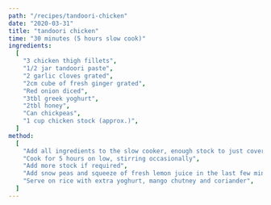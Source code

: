 ```yaml
---
path: "/recipes/tandoori-chicken"
date: "2020-03-31"
title: "tandoori chicken"
time: "30 minutes (5 hours slow cook)"
ingredients:
  [
    "3 chicken thigh fillets",
    "1/2 jar tandoori paste",
    "2 garlic cloves grated",
    "2cm cube of fresh ginger grated",
    "Red onion diced",
    "3tbl greek yoghurt",
    "2tbl honey",
    "Can chickpeas",
    "1 cup chicken stock (approx.)",
  ]
method:
  [
    "Add all ingredients to the slow cooker, enough stock to just cover the meat",
    "Cook for 5 hours on low, stirring occasionally",
    "Add more stock if required",
    "Add snow peas and squeeze of fresh lemon juice in the last few minutes",
    "Serve on rice with extra yoghurt, mango chutney and coriander",
  ]
---
```

